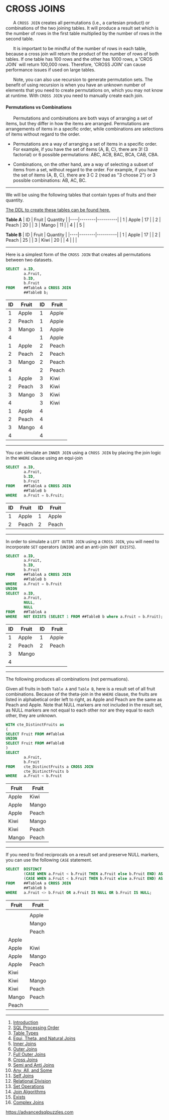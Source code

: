 # CROSS JOINS

&nbsp;&nbsp;&nbsp;&nbsp;&nbsp;&nbsp;A `CROSS JOIN` creates all permutations (i.e., a cartesian product) or combinations of the two joining tables.  It will produce a result set which is the number of rows in the first table multiplied by the number of rows in the second table.

&nbsp;&nbsp;&nbsp;&nbsp;&nbsp;&nbsp;It is important to be mindful of the number of rows in each table, because a cross join will return the product of the number of rows of both tables. If one table has 100 rows and the other has 1000 rows, a 'CROS JOIN` will return 100,000 rows. Therefore, 'CROSS JOIN' can cause performance issues if used on large tables.

&nbsp;&nbsp;&nbsp;&nbsp;&nbsp;&nbsp;Note, you can also use recursion to generate permutation sets.  The benefit of using recursion is when you have an unknown number of elements that you need to create permutations on, which you may not know at runtime.  With `CROSS JOIN` you need to manually create each join.

#### Permutations vs Combinations

&nbsp;&nbsp;&nbsp;&nbsp;&nbsp;&nbsp;Permutations and combinations are both ways of arranging a set of items, but they differ in how the items are arranged.  Permutations are arrangements of items in a specific order, while combinations are selections of items without regard to the order.

*  Permutations are a way of arranging a set of items in a specific order. For example, if you have the set of items {A, B, C}, there are 3! (3 factorial) or 6 possible permutations: ABC, ACB, BAC, BCA, CAB, CBA.

*  Combinations, on the other hand, are a way of selecting a subset of items from a set, without regard to the order. For example, if you have the set of items {A, B, C}, there are 3 C 2 (read as "3 choose 2") or 3 possible combinations: AB, AC, BC.

---------------------------------------------------------------------------------

We will be using the following tables that contain types of fruits and their quantity.  

[The DDL to create these tables can be found here.](Sample%20Data.md)

**Table A**
| ID | Fruit  | Quantity |
|----|--------|----------|
|  1 | Apple  |       17 |
|  2 | Peach  |       20 |
|  3 | Mango  |       11 |
|  4 | <NULL> |        5 |
  
**Table B**
| ID | Fruit  | Quantity |
|----|--------|----------|
|  1 | Apple  | 17       |
|  2 | Peach  | 25       |
|  3 | Kiwi   | 20       |
|  4 | <NULL> | <NULL>   |
        

---------------------------------------------------------------------------------

Here is a simplest form of the `CROSS JOIN` that creates all permutations between two datasets.

```sql
SELECT  a.ID,
        a.Fruit,
        b.ID,
        b.Fruit
FROM    ##TableA a CROSS JOIN
        ##TableB b;
```

| ID | Fruit  | ID | Fruit  |
|----|--------|----|--------|
|  1 | Apple  |  1 | Apple  |
|  2 | Peach  |  1 | Apple  |
|  3 | Mango  |  1 | Apple  |
|  4 | <NULL> |  1 | Apple  |
|  1 | Apple  |  2 | Peach  |
|  2 | Peach  |  2 | Peach  |
|  3 | Mango  |  2 | Peach  |
|  4 | <NULL> |  2 | Peach  |
|  1 | Apple  |  3 | Kiwi   |
|  2 | Peach  |  3 | Kiwi   |
|  3 | Mango  |  3 | Kiwi   |
|  4 | <NULL> |  3 | Kiwi   |
|  1 | Apple  |  4 | <NULL> |
|  2 | Peach  |  4 | <NULL> |
|  3 | Mango  |  4 | <NULL> |
|  4 | <NULL> |  4 | <NULL> |


---------------------------------------------------------------------------------

You can simulate an `INNER JOIN` using a `CROSS JOIN` by placing the join logic in the `WHERE` clause using an equi-join
  
```sql
SELECT  a.ID,
        a.Fruit,
        b.ID,
        b.Fruit
FROM    ##TableA a CROSS JOIN
        ##TableB b
WHERE   a.Fruit = b.Fruit;
```
  
| ID | Fruit | ID | Fruit |
|----|-------|----|-------|
|  1 | Apple |  1 | Apple |
|  2 | Peach |  2 | Peach |  
 

---------------------------------------------------------------------------------
  
In order to simulate a `LEFT OUTER JOIN` using a `CROSS JOIN`, you will need to incorporate `SET` operators (`UNION`) and an anti-join (`NOT EXISTS`).  

```sql
SELECT  a.ID,
        a.Fruit,
        b.ID,
        b.Fruit
FROM    ##TableA a CROSS JOIN 
        ##TableB b
WHERE   a.Fruit = b.Fruit
UNION
SELECT  a.ID,
        a.Fruit,
        NULL,
        NULL
FROM    ##TableA a
WHERE   NOT EXISTS (SELECT 1 FROM ##TableB b where a.Fruit = b.Fruit);
```

| ID | Fruit  |   ID   | Fruit  |
|----|--------|--------|--------|
|  1 | Apple  | 1      | Apple  |
|  2 | Peach  | 2      | Peach  |
|  3 | Mango  | <NULL> | <NULL> |
|  4 | <NULL> | <NULL> | <NULL> |


---------------------------------------------------------------------------------
  
The following produces all combinations (not permuations).
  
Given all fruits in both `Table A` and `Table B`, here is a result set of all fruit combinations.  Because of the theta-join in the `WHERE` clause, the fruits are listed in alphabetical order left to right, as Apple and Peach are the same as Peach and Apple.  Note that NULL markers are not included in the result set, as NULL markers are not equal to each other nor are they equal to each other, they are unknown.
  
```sql
WITH cte_DistinctFruits as
(
SELECT Fruit FROM ##TableA
UNION
SELECT Fruit FROM ##TableB
)
SELECT
        a.Fruit,
        b.Fruit
FROM    cte_DistinctFruits a CROSS JOIN
        cte_DistinctFruits b
WHERE   a.Fruit < b.Fruit
```                          

| Fruit | Fruit |
|-------|-------|
| Apple | Kiwi  |
| Apple | Mango |
| Apple | Peach |
| Kiwi  | Mango |
| Kiwi  | Peach |
| Mango | Peach |
                        
---------------------------------------------------------------------------------
                         
If you need to find reciprocals on a result set and preserve NULL markers, you can use the following `CASE` statement.
                         
```sql
SELECT  DISTINCT
        (CASE WHEN a.Fruit < b.Fruit THEN a.Fruit else b.Fruit END) AS Fruit,
        (CASE WHEN a.Fruit < b.Fruit THEN b.Fruit else a.Fruit END) AS Fruit
FROM    ##TableA a CROSS JOIN
        ##TableB b
WHERE   a.Fruit <> b.Fruit OR a.Fruit IS NULL OR b.Fruit IS NULL;
```

| Fruit  | Fruit  |
|--------|--------|
| <NULL> | <NULL> |
| <NULL> | Apple  |
| <NULL> | Mango  |
| <NULL> | Peach  |
| Apple  | <NULL> |
| Apple  | Kiwi   |
| Apple  | Mango  |
| Apple  | Peach  |
| Kiwi   | <NULL> |
| Kiwi   | Mango  |
| Kiwi   | Peach  |
| Mango  | Peach  |
| Peach  | <NULL> |

---------------------------------------------------------

1. [Introduction](01%20-%20Introduction.md)
2. [SQL Processing Order](02%20-%20SQL%20Query%20Processing%20Order.md)
3. [Table Types](03%20-%20Table%20Types.md)
4. [Equi, Theta, and Natural Joins](04%20-%20Equi%2C%20Theta%2C%20and%20Natural%20Joins.md)
5. [Inner Joins](05%20-%20Inner%20Join.md)
6. [Outer Joins](06%20-%20Outer%20Joins.md)
7. [Full Outer Joins](07%20-%20Full%20Outer%20Join.md)
8. [Cross Joins](08%20-%20Cross%20Join.md)
9. [Semi and Anti Joins](09%20-%20Semi%20and%20Anti%20Joins.md)
10. [Any, All, and Some](10%20-%20Any%2C%20All%2C%20and%20Some.md)
11. [Self Joins](11%20-%20Self%20Join.md)
12. [Relational Division](12%20-%20Relational%20Division.md)
13. [Set Operations](13%20-%20Set%20Operations.md)
14. [Join Algorithms](14%20-%20Join%20Algorithms.md)
15. [Exists](15%20-%20Exists.md)
16. [Complex Joins](16%20-%20Complex%20Joins.md)
  
https://advancedsqlpuzzles.com
